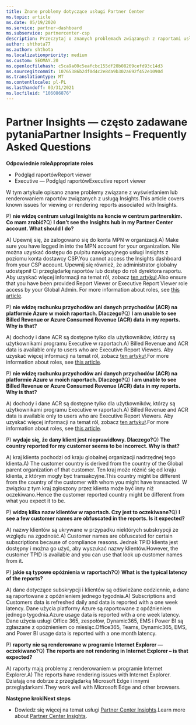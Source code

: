 ```yaml
---
title: Znane problemy dotyczące usługi Partner Center
ms.topic: article
ms.date: 05/19/2020
ms.service: partner-dashboard
ms.subservice: partnercenter-csp
description: Przeczytaj o znanych problemach związanych z raportami usługi Partner Center Insights (PCI). Informacje mogą obejmować znane problemy z renderowaniem lub ograniczenia sprawozdawczości.
author: shthota77
ms.author: shthota
ms.localizationpriority: medium
ms.custom: SEOMAY.20
ms.openlocfilehash: c5ca9a00c5eafcbc155df20b08269cefd93c14d3
ms.sourcegitcommit: 10765386b2df0d4c2e8da9b302a692f452e1090d
ms.translationtype: MT
ms.contentlocale: pl-PL
ms.lasthandoff: 03/31/2021
ms.locfileid: "106086876"
---
```

# <a name="partner-insights--frequently-asked-questions"></a><span data-ttu-id="d6be0-104">Partner Insights — często zadawane pytania</span><span class="sxs-lookup"><span data-stu-id="d6be0-104">Partner Insights – Frequently Asked Questions</span></span>

<span data-ttu-id="d6be0-105">**Odpowiednie role**</span><span class="sxs-lookup"><span data-stu-id="d6be0-105">**Appropriate roles**</span></span>

- <span data-ttu-id="d6be0-106">Podgląd raportów</span><span class="sxs-lookup"><span data-stu-id="d6be0-106">Report viewer</span></span>
- <span data-ttu-id="d6be0-107">Executive — Podgląd raportów</span><span class="sxs-lookup"><span data-stu-id="d6be0-107">Executive report viewer</span></span>

<span data-ttu-id="d6be0-108">W tym artykule opisano znane problemy związane z wyświetlaniem lub renderowaniem raportów związanych z usługą Insights.</span><span class="sxs-lookup"><span data-stu-id="d6be0-108">This article covers known issues for viewing or rendering reports associated with Insights.</span></span>

<span data-ttu-id="d6be0-109">P) **nie widzę centrum usługi Insights na koncie w centrum partnerskim. Co mam zrobić?**</span><span class="sxs-lookup"><span data-stu-id="d6be0-109">Q) **I don’t see the Insights hub in my Partner Center account. What should I do?**</span></span>

<span data-ttu-id="d6be0-110">A) Upewnij się, że zalogowano się do konta MPN w organizacji.</span><span class="sxs-lookup"><span data-stu-id="d6be0-110">A) Make sure you have logged in into the MPN account for your organization.</span></span> <span data-ttu-id="d6be0-111">Nie można uzyskać dostępu do pulpitu nawigacyjnego usługi Insights z poziomu konta dostawcy CSP.</span><span class="sxs-lookup"><span data-stu-id="d6be0-111">You cannot access the Insights dashboard from your CSP account.</span></span> <span data-ttu-id="d6be0-112">Upewnij się również, że administrator globalny udostępnił Ci przeglądarkę raportów lub dostęp do roli dyrektora raportu.  Aby uzyskać więcej informacji na temat ról, zobacz [ten artykuł](./pci-roles.md).</span><span class="sxs-lookup"><span data-stu-id="d6be0-112">Also ensure that you have been provided Report Viewer or Executive Report Viewer role access by your Global Admin.  For more information about roles, see [this article](./pci-roles.md).</span></span>

<span data-ttu-id="d6be0-113">P) **nie widzę rachunku przychodów ani danych przychodów (ACR) na platformie Azure w moich raportach. Dlaczego?**</span><span class="sxs-lookup"><span data-stu-id="d6be0-113">Q) **I am unable to see Billed Revenue or Azure Consumed Revenue (ACR) data in my reports. Why is that?**</span></span>

<span data-ttu-id="d6be0-114">A) dochody i dane ACR są dostępne tylko dla użytkowników, którzy są użytkownikami programu Executive w raportach.</span><span class="sxs-lookup"><span data-stu-id="d6be0-114">A) Billed Revenue and ACR data is available only to users who are Executive Report Viewers.</span></span>  <span data-ttu-id="d6be0-115">Aby uzyskać więcej informacji na temat ról, zobacz [ten artykuł](./pci-roles.md).</span><span class="sxs-lookup"><span data-stu-id="d6be0-115">For more information about roles, see [this article](./pci-roles.md).</span></span>

<span data-ttu-id="d6be0-116">P) **nie widzę rachunku przychodów ani danych przychodów (ACR) na platformie Azure w moich raportach. Dlaczego?**</span><span class="sxs-lookup"><span data-stu-id="d6be0-116">Q) **I am unable to see Billed Revenue or Azure Consumed Revenue (ACR) data in my reports. Why is that?**</span></span>

<span data-ttu-id="d6be0-117">A) dochody i dane ACR są dostępne tylko dla użytkowników, którzy są użytkownikami programu Executive w raportach.</span><span class="sxs-lookup"><span data-stu-id="d6be0-117">A) Billed Revenue and ACR data is available only to users who are Executive Report Viewers.</span></span> <span data-ttu-id="d6be0-118">Aby uzyskać więcej informacji na temat ról, zobacz [ten artykuł](./pci-roles.md).</span><span class="sxs-lookup"><span data-stu-id="d6be0-118">For more information about roles, see [this article](./pci-roles.md).</span></span>

<span data-ttu-id="d6be0-119">P) **wydaje się, że dany klient jest nieprawidłowy. Dlaczego?**</span><span class="sxs-lookup"><span data-stu-id="d6be0-119">Q) **The country reported for my customer seems to be incorrect. Why is that?**</span></span>

<span data-ttu-id="d6be0-120">A) kraj klienta pochodzi od kraju globalnej organizacji nadrzędnej tego klienta.</span><span class="sxs-lookup"><span data-stu-id="d6be0-120">A) The customer country is derived from the country of the Global parent organization of that customer.</span></span> <span data-ttu-id="d6be0-121">Ten kraj może różnić się od kraju klienta, z którym mogły być transakcyjne.</span><span class="sxs-lookup"><span data-stu-id="d6be0-121">This country might be different from the country of the customer with whom you might have transacted.</span></span> <span data-ttu-id="d6be0-122">W związku z tym kraj zgłoszony przez klienta może być inny niż oczekiwano.</span><span class="sxs-lookup"><span data-stu-id="d6be0-122">Hence the customer reported country might be different from what you expect it to be.</span></span>

<span data-ttu-id="d6be0-123">P) **widzę kilka nazw klientów w raportach. Czy jest to oczekiwane?**</span><span class="sxs-lookup"><span data-stu-id="d6be0-123">Q) **I see a few customer names are obfuscated in the reports. Is it expected?**</span></span>

<span data-ttu-id="d6be0-124">A) nazwy klientów są ukrywane w przypadku niektórych subskrypcji ze względu na zgodność.</span><span class="sxs-lookup"><span data-stu-id="d6be0-124">A) Customer names are obfuscated for certain subscriptions because of compliance reasons.</span></span> <span data-ttu-id="d6be0-125">Jednak TPID klienta jest dostępny i można go użyć, aby wyszukać nazwy klientów.</span><span class="sxs-lookup"><span data-stu-id="d6be0-125">However, the customer TPID is available and you can use that look up customer names from it.</span></span>

<span data-ttu-id="d6be0-126">P) **jakie są typowe opóźnienia w raportach?**</span><span class="sxs-lookup"><span data-stu-id="d6be0-126">Q) **What is the typical latency of the reports?**</span></span>

<span data-ttu-id="d6be0-127">A) dane dotyczące subskrypcji i klientów są odświeżane codziennie, a dane są raportowane z opóźnieniem jednego tygodnia.</span><span class="sxs-lookup"><span data-stu-id="d6be0-127">A) Subscriptions and Customers data is refreshed daily and data is reported with a one week latency.</span></span> <span data-ttu-id="d6be0-128">Dane użycia platformy Azure są raportowane z opóźnieniem jednego tygodnia.</span><span class="sxs-lookup"><span data-stu-id="d6be0-128">Azure usage data is reported with a one week latency.</span></span> <span data-ttu-id="d6be0-129">Dane użycia usługi Office 365, zespołów, Dynamic365, EMS i Power BI są zgłaszane z opóźnieniem co miesiąc.</span><span class="sxs-lookup"><span data-stu-id="d6be0-129">Office365, Teams, Dynamic365, EMS, and Power BI usage data is reported with a one month latency.</span></span>

<span data-ttu-id="d6be0-130">P) **raporty nie są renderowane w programie Internet Explorer — oczekiwano?**</span><span class="sxs-lookup"><span data-stu-id="d6be0-130">Q) **The reports are not rendering in Internet Explorer – is that expected?**</span></span>

<span data-ttu-id="d6be0-131">A) raporty mają problemy z renderowaniem w programie Internet Explorer.</span><span class="sxs-lookup"><span data-stu-id="d6be0-131">A)  The reports have rendering issues with Internet Explorer.</span></span> <span data-ttu-id="d6be0-132">Działają one dobrze z przeglądarką Microsoft Edge i innymi przeglądarkami.</span><span class="sxs-lookup"><span data-stu-id="d6be0-132">They work well with Microsoft Edge and other browsers.</span></span>

<span data-ttu-id="d6be0-133">**Następne kroki**</span><span class="sxs-lookup"><span data-stu-id="d6be0-133">**Next steps**</span></span>

- <span data-ttu-id="d6be0-134">Dowiedz się więcej na temat usługi [Partner Center Insights](partner-center-insights.md).</span><span class="sxs-lookup"><span data-stu-id="d6be0-134">Learn more about [Partner Center Insights](partner-center-insights.md).</span></span>
